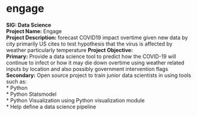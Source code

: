 # engage
**SIG: Data Science**  
**Project Name:** Engage  
**Project Description:** forecast COVID19 impact overtime given new data by city primarily US cites to test hypothesis that the virus is affected by weather particularly temperature 
**Project Objective:**  
  **Primary:** Provide a data science tool to predict how the COVID-19 will continue to infect or how it may die down overtime using weather related inputs by location and also possibly government intervention flags 
  **Secondary:** Open source project to train junior data scientists in using tools such as:  
    * Python  
    * Python Statsmodel  
    * Python Visualization using Python visualization module  
    * Help define a data science pipeline  
